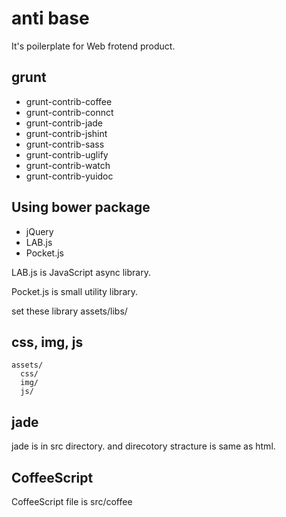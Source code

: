 anti base
=========

It's poilerplate for Web frotend product.

## grunt
- grunt-contrib-coffee
- grunt-contrib-connct
- grunt-contrib-jade
- grunt-contrib-jshint
- grunt-contrib-sass
- grunt-contrib-uglify
- grunt-contrib-watch
- grunt-contrib-yuidoc

## Using bower package
- jQuery
- LAB.js
- Pocket.js

LAB.js is JavaScript async library.

Pocket.js is small utility library.

set these library
    assets/libs/


## css, img, js
    assets/
      css/
      img/
      js/

## jade
jade is in src directory. and direcotory stracture is same as html.

## CoffeeScript
CoffeeScript file is src/coffee

